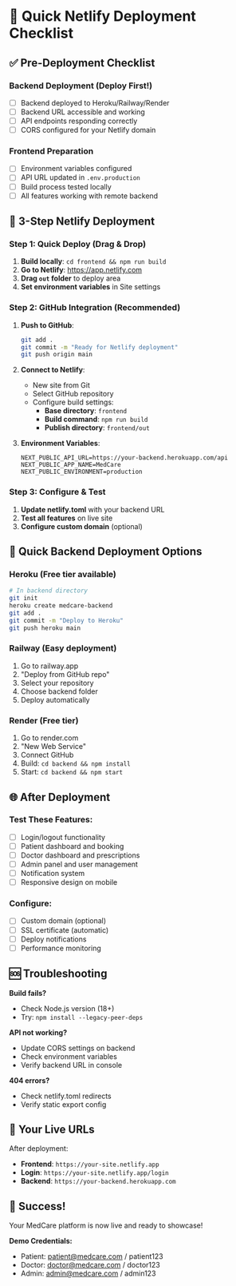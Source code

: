 # 🚀 Quick Netlify Deployment Checklist

## ✅ Pre-Deployment Checklist

### Backend Deployment (Deploy First!)
- [ ] Backend deployed to Heroku/Railway/Render
- [ ] Backend URL accessible and working
- [ ] API endpoints responding correctly
- [ ] CORS configured for your Netlify domain

### Frontend Preparation
- [ ] Environment variables configured
- [ ] API URL updated in `.env.production`
- [ ] Build process tested locally
- [ ] All features working with remote backend

## 🎯 3-Step Netlify Deployment

### Step 1: Quick Deploy (Drag & Drop)
1. **Build locally**: `cd frontend && npm run build`
2. **Go to Netlify**: https://app.netlify.com
3. **Drag `out` folder** to deploy area
4. **Set environment variables** in Site settings

### Step 2: GitHub Integration (Recommended)
1. **Push to GitHub**:
   ```bash
   git add .
   git commit -m "Ready for Netlify deployment"
   git push origin main
   ```

2. **Connect to Netlify**:
   - New site from Git
   - Select GitHub repository
   - Configure build settings:
     - **Base directory**: `frontend`
     - **Build command**: `npm run build`
     - **Publish directory**: `frontend/out`

3. **Environment Variables**:
   ```
   NEXT_PUBLIC_API_URL=https://your-backend.herokuapp.com/api
   NEXT_PUBLIC_APP_NAME=MedCare
   NEXT_PUBLIC_ENVIRONMENT=production
   ```

### Step 3: Configure & Test
1. **Update netlify.toml** with your backend URL
2. **Test all features** on live site
3. **Configure custom domain** (optional)

## 🔧 Quick Backend Deployment Options

### Heroku (Free tier available)
```bash
# In backend directory
git init
heroku create medcare-backend
git add .
git commit -m "Deploy to Heroku"
git push heroku main
```

### Railway (Easy deployment)
1. Go to railway.app
2. "Deploy from GitHub repo"
3. Select your repository
4. Choose backend folder
5. Deploy automatically

### Render (Free tier)
1. Go to render.com
2. "New Web Service"
3. Connect GitHub
4. Build: `cd backend && npm install`
5. Start: `cd backend && npm start`

## 🌐 After Deployment

### Test These Features:
- [ ] Login/logout functionality
- [ ] Patient dashboard and booking
- [ ] Doctor dashboard and prescriptions
- [ ] Admin panel and user management
- [ ] Notification system
- [ ] Responsive design on mobile

### Configure:
- [ ] Custom domain (optional)
- [ ] SSL certificate (automatic)
- [ ] Deploy notifications
- [ ] Performance monitoring

## 🆘 Troubleshooting

**Build fails?**
- Check Node.js version (18+)
- Try: `npm install --legacy-peer-deps`

**API not working?**
- Update CORS settings on backend
- Check environment variables
- Verify backend URL in console

**404 errors?**
- Check netlify.toml redirects
- Verify static export config

## 📱 Your Live URLs

After deployment:
- **Frontend**: `https://your-site.netlify.app`
- **Login**: `https://your-site.netlify.app/login`
- **Backend**: `https://your-backend.herokuapp.com`

## 🎉 Success!

Your MedCare platform is now live and ready to showcase! 

**Demo Credentials:**
- Patient: patient@medcare.com / patient123
- Doctor: doctor@medcare.com / doctor123
- Admin: admin@medcare.com / admin123
